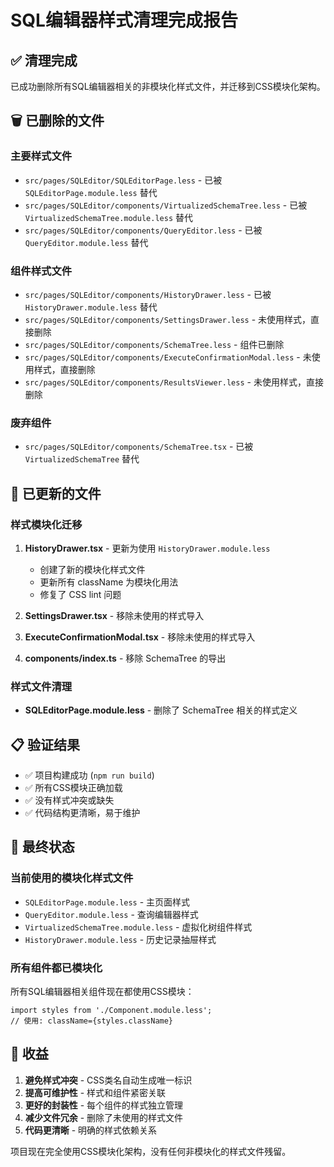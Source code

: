 # SQL编辑器样式清理完成报告

## ✅ 清理完成

已成功删除所有SQL编辑器相关的非模块化样式文件，并迁移到CSS模块化架构。

## 🗑️ 已删除的文件

### 主要样式文件
- `src/pages/SQLEditor/SQLEditorPage.less` - 已被 `SQLEditorPage.module.less` 替代
- `src/pages/SQLEditor/components/VirtualizedSchemaTree.less` - 已被 `VirtualizedSchemaTree.module.less` 替代
- `src/pages/SQLEditor/components/QueryEditor.less` - 已被 `QueryEditor.module.less` 替代

### 组件样式文件
- `src/pages/SQLEditor/components/HistoryDrawer.less` - 已被 `HistoryDrawer.module.less` 替代
- `src/pages/SQLEditor/components/SettingsDrawer.less` - 未使用样式，直接删除
- `src/pages/SQLEditor/components/SchemaTree.less` - 组件已删除
- `src/pages/SQLEditor/components/ExecuteConfirmationModal.less` - 未使用样式，直接删除
- `src/pages/SQLEditor/components/ResultsViewer.less` - 未使用样式，直接删除

### 废弃组件
- `src/pages/SQLEditor/components/SchemaTree.tsx` - 已被 `VirtualizedSchemaTree` 替代

## 🔄 已更新的文件

### 样式模块化迁移
1. **HistoryDrawer.tsx** - 更新为使用 `HistoryDrawer.module.less`
   - 创建了新的模块化样式文件
   - 更新所有 className 为模块化用法
   - 修复了 CSS lint 问题

2. **SettingsDrawer.tsx** - 移除未使用的样式导入

3. **ExecuteConfirmationModal.tsx** - 移除未使用的样式导入

4. **components/index.ts** - 移除 SchemaTree 的导出

### 样式文件清理
- **SQLEditorPage.module.less** - 删除了 SchemaTree 相关的样式定义

## 📋 验证结果

- ✅ 项目构建成功 (`npm run build`)
- ✅ 所有CSS模块正确加载
- ✅ 没有样式冲突或缺失
- ✅ 代码结构更清晰，易于维护

## 🎯 最终状态

### 当前使用的模块化样式文件
- `SQLEditorPage.module.less` - 主页面样式
- `QueryEditor.module.less` - 查询编辑器样式
- `VirtualizedSchemaTree.module.less` - 虚拟化树组件样式
- `HistoryDrawer.module.less` - 历史记录抽屉样式

### 所有组件都已模块化
所有SQL编辑器相关组件现在都使用CSS模块：
```tsx
import styles from './Component.module.less';
// 使用: className={styles.className}
```

## 🚀 收益

1. **避免样式冲突** - CSS类名自动生成唯一标识
2. **提高可维护性** - 样式和组件紧密关联
3. **更好的封装性** - 每个组件的样式独立管理
4. **减少文件冗余** - 删除了未使用的样式文件
5. **代码更清晰** - 明确的样式依赖关系

项目现在完全使用CSS模块化架构，没有任何非模块化的样式文件残留。
